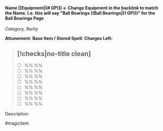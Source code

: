 #### Name [[Equipment|(# GP)]] <- Change Equipment in the backlink to match the Name. I.e. this will say "Ball Bearings ((Ball Bearings|(1 GP)))" for the Ball Bearings Page
*Category, Rarity*

**Attunement:**
**Base Item / Stored Spell:**
**Charges Left:**
> [!checks|no-title clean]
> -
>  - [ ] %% %%
>  - [ ] %% %%
>  - [ ] %% %%
>  - [ ] %% %%
>  - [ ] %% %%
>  - [ ] %% %%
>  - [ ] %% %%
>  - [ ] %% %%

Description

#magicitem